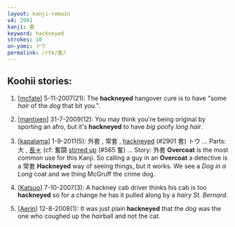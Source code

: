 ```yaml
---
layout: kanji-remain
v4: 2901
kanji: 套
keyword: hackneyed
strokes: 10
on-yomi: トウ
permalink: /rtk/套/
---
```


## Koohii stories: 

1) [<a href="http://kanji.koohii.com/profile/mcfate">mcfate</a>] 5-11-2007(21): The <strong>hackneyed</strong> hangover cure is to have &quot;some <em>hair</em> of the <em>dog</em> that bit you.&quot;.

2) [<a href="http://kanji.koohii.com/profile/mantixen">mantixen</a>] 31-7-2009(12): You may think you&#039;re being original by sporting an afro, but it&#039;s<strong> hackneyed</strong> to have <em>big</em> poofy <em>long hair</em>.

3) [<a href="http://kanji.koohii.com/profile/kapalama">kapalama</a>] 1-9-2011(5): 外套 , 常套 , <a href="../v4/2901.html">hackneyed</a> (#2901 套) トウ ... Parts: 大 , <a href="midori://search?text=長＊">長＊</a> (cf: 奮闘 <a href="../v4/565.html">stirred up</a> (#565 奮) ... Story: 外套 <strong>Overcoat</strong> is the most common use for this Kanji. So calling a guy in an <strong>Overcoat</strong> a detective is a 常套 <strong>Hackneyed</strong> way of seeing things, but it works. We see a <em>Dog in a Long</em> coat and we thing McGruff the crime dog.

4) [<a href="http://kanji.koohii.com/profile/Katsuo">Katsuo</a>] 7-10-2007(3): A hackney cab driver thinks his cab is too<strong> hackneyed</strong> so for a change he has it pulled along by a <em>hairy St. Bernard</em>.

5) [<a href="http://kanji.koohii.com/profile/Aerin">Aerin</a>] 12-8-2008(1): It was just plain<strong> hackneyed</strong> that the <em>dog</em> was the one who coughed up the <em>hair</em>ball and not the cat.

